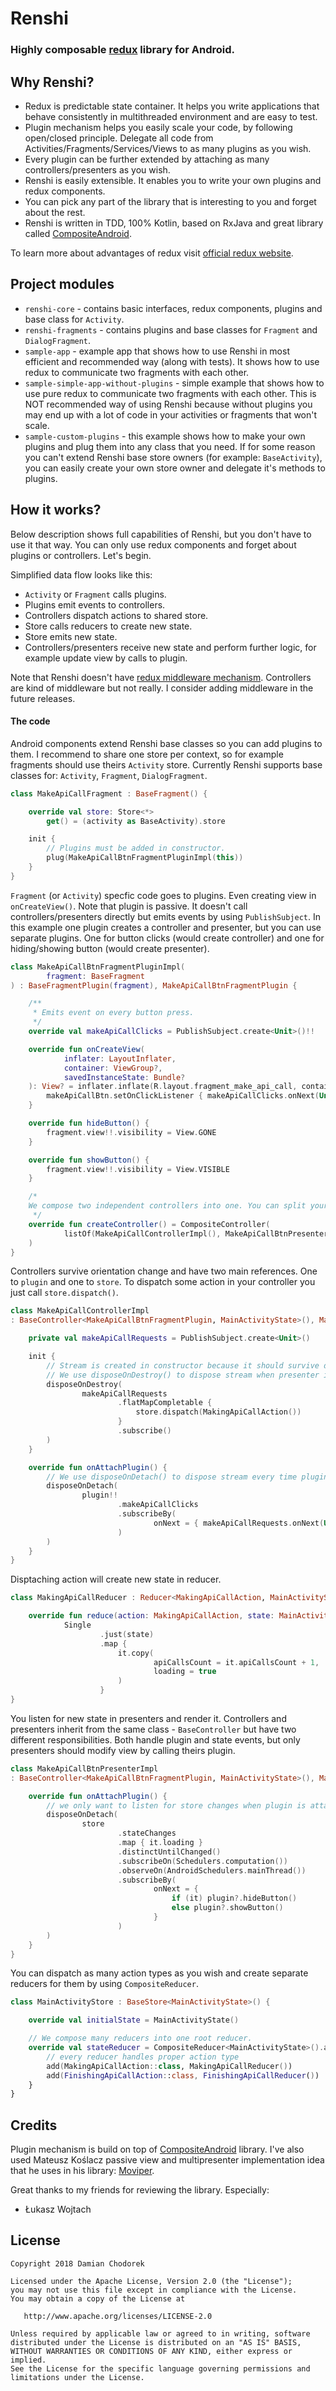 # Renshi
### Highly composable [redux](https://redux.js.org/) library for Android.
## Why Renshi?

- Redux is predictable state container. It helps you write applications that behave consistently in multithreaded environment and are easy to test.
- Plugin mechanism helps you easily scale your code, by following open/closed principle. Delegate all code from Activities/Fragments/Services/Views to as many plugins as you wish.
- Every plugin can be further extended by attaching as many controllers/presenters as you wish.
- Renshi is easily extensible. It enables you to write your own plugins and redux components.
- You can pick any part of the library that is interesting to you and forget about the rest.
- Renshi is written in TDD, 100% Kotlin, based on RxJava and great library called [CompositeAndroid](https://github.com/passsy/CompositeAndroid).

To learn more about advantages of redux visit [official redux website](https://redux.js.org/).

## Project modules

- `renshi-core` - contains basic interfaces, redux components, plugins and base class for `Activity`.
- `renshi-fragments` - contains plugins and base classes for `Fragment` and `DialogFragment`.
- `sample-app` - example app that shows how to use Renshi in most efficient and recommended way (along with tests). It shows how to use redux to communicate two fragments with each other.
- `sample-simple-app-without-plugins` - simple example that shows how to use pure redux to communicate two fragments with each other. This is NOT recommended way of using Renshi because without plugins you may end up with a lot of code in your activities or fragments that won't scale.
- `sample-custom-plugins` - this example shows how to make your own plugins and plug them into any class that you need. If for some reason you can't extend Renshi base store owners (for example: `BaseActivity`), you can easily create your own store owner and delegate it's methods to plugins.

## How it works?

Below description shows full capabilities of Renshi, but you don't have to use it that way. You can only use redux components and forget about plugins or controllers. Let's begin.

Simplified data flow looks like this:

- `Activity` or `Fragment` calls plugins.
- Plugins emit events to controllers.
- Controllers dispatch actions to shared store.
- Store calls reducers to create new state.
- Store emits new state.
- Controllers/presenters receive new state and perform further logic, for example update view by calls to plugin.

Note that Renshi doesn't have [redux middleware mechanism](https://redux.js.org/advanced/middleware). Controllers are kind of middleware but not really. I consider adding middleware in the future releases.

#### The code

Android components extend Renshi base classes so you can add plugins to them. I recommend to share one store per context, so for example fragments should use theirs `Activity` store. Currently Renshi supports base classes for: `Activity`, `Fragment`, `DialogFragment`.
```kotlin
class MakeApiCallFragment : BaseFragment() {

    override val store: Store<*>
        get() = (activity as BaseActivity).store

    init {
        // Plugins must be added in constructor.
        plug(MakeApiCallBtnFragmentPluginImpl(this))
    }
}
```
`Fragment` (or `Activity`) specfic code goes to plugins. Even creating view in `onCreateView()`. Note that plugin is passive. It doesn't call controllers/presenters directly but emits events by using `PublishSubject`. In this example one plugin creates a controller and presenter, but you can use separate plugins. One for button clicks (would create controller) and one for hiding/showing button (would create presenter).
```kotlin
class MakeApiCallBtnFragmentPluginImpl(
        fragment: BaseFragment
) : BaseFragmentPlugin(fragment), MakeApiCallBtnFragmentPlugin {

    /**
     * Emits event on every button press.
     */
    override val makeApiCallClicks = PublishSubject.create<Unit>()!!

    override fun onCreateView(
            inflater: LayoutInflater,
            container: ViewGroup?,
            savedInstanceState: Bundle?
    ): View? = inflater.inflate(R.layout.fragment_make_api_call, container, false).apply {
        makeApiCallBtn.setOnClickListener { makeApiCallClicks.onNext(Unit) }
    }

    override fun hideButton() {
        fragment.view!!.visibility = View.GONE
    }

    override fun showButton() {
        fragment.view!!.visibility = View.VISIBLE
    }

    /*
    We compose two independent controllers into one. You can split your controller logic as you wish.
     */
    override fun createController() = CompositeController(
            listOf(MakeApiCallControllerImpl(), MakeApiCallBtnPresenterImpl())
    )
}
```
Controllers survive orientation change and have two main references. One to `plugin` and one to `store`. To dispatch some action in your controller you just call `store.dispatch()`.
```kotlin
class MakeApiCallControllerImpl
: BaseController<MakeApiCallBtnFragmentPlugin, MainActivityState>(), MakeApiCallBtnController {

    private val makeApiCallRequests = PublishSubject.create<Unit>()

    init {
        // Stream is created in constructor because it should survive detaching from view.
        // We use disposeOnDestroy() to dispose stream when presenter is destroyed permanently.
        disposeOnDestroy(
                makeApiCallRequests
                        .flatMapCompletable {
                            store.dispatch(MakingApiCallAction())
                        }
                        .subscribe()
        )
    }

    override fun onAttachPlugin() {
        // We use disposeOnDetach() to dispose stream every time plugin is detached.
        disposeOnDetach(
                plugin!!
                        .makeApiCallClicks
                        .subscribeBy(
                                onNext = { makeApiCallRequests.onNext(Unit) }
                        )
        )
    }
}
```
Disptaching action will create new state in reducer.
```kotlin
class MakingApiCallReducer : Reducer<MakingApiCallAction, MainActivityState> {

    override fun reduce(action: MakingApiCallAction, state: MainActivityState) =
            Single
                    .just(state)
                    .map {
                        it.copy(
                                apiCallsCount = it.apiCallsCount + 1,
                                loading = true
                        )
                    }
}
```
You listen for new state in presenters and render it. Controllers and presenters inherit from the same class - `BaseController` but have two different responsibilities. Both handle plugin and state events, but only presenters should modify view by calling theirs plugin.
```kotlin
class MakeApiCallBtnPresenterImpl 
: BaseController<MakeApiCallBtnFragmentPlugin, MainActivityState>(), MakeApiCallBtnPresenter {

    override fun onAttachPlugin() {
        // we only want to listen for store changes when plugin is attached
        disposeOnDetach(
                store
                        .stateChanges
                        .map { it.loading }
                        .distinctUntilChanged()
                        .subscribeOn(Schedulers.computation())
                        .observeOn(AndroidSchedulers.mainThread())
                        .subscribeBy(
                                onNext = {
                                    if (it) plugin?.hideButton()
                                    else plugin?.showButton()
                                }
                        )
        )
    }
}
```
You can dispatch as many action types as you wish and create separate reducers for them by using `CompositeReducer`.
```kotlin
class MainActivityStore : BaseStore<MainActivityState>() {

    override val initialState = MainActivityState()

    // We compose many reducers into one root reducer.
    override val stateReducer = CompositeReducer<MainActivityState>().apply {
        // every reducer handles proper action type
        add(MakingApiCallAction::class, MakingApiCallReducer())
        add(FinishingApiCallAction::class, FinishingApiCallReducer())
    }
}
```
## Credits

Plugin mechanism is build on top of [CompositeAndroid](https://github.com/passsy/CompositeAndroid) library. I've also used Mateusz Koślacz passive view and multipresenter implementation idea that he uses in his library: [Moviper](https://github.com/mkoslacz/Moviper).

Great thanks to my friends for reviewing the library. Especially:

- Łukasz Wojtach



## License
```
Copyright 2018 Damian Chodorek

Licensed under the Apache License, Version 2.0 (the "License");
you may not use this file except in compliance with the License.
You may obtain a copy of the License at

   http://www.apache.org/licenses/LICENSE-2.0

Unless required by applicable law or agreed to in writing, software
distributed under the License is distributed on an "AS IS" BASIS,
WITHOUT WARRANTIES OR CONDITIONS OF ANY KIND, either express or implied.
See the License for the specific language governing permissions and
limitations under the License.
```